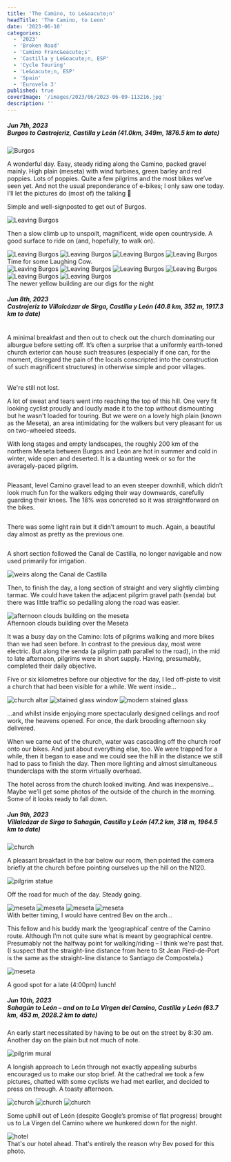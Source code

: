 ```yaml
---
title: 'The Camino, to Le&oacute;n'
headTitle: 'The Camino, to Leon'
date: '2023-06-10'
categories:
  - '2023'
  - 'Broken Road'
  - 'Camino Franc&eacute;s'
  - 'Castilla y Le&oacute;n, ESP'
  - 'Cycle Touring'
  - 'Le&oacute;n, ESP'
  - 'Spain'
  - 'Eurovelo 3'
published: true
coverImage: '/images/2023/06/2023-06-09-113216.jpg'
description: ''
---
```


<script>
    import Img from '$lib/components/Img.svelte' 
    import DayCardHGroup from '$lib/components/DayCardHGroup.svelte' 
    import FormattedDate from '$lib/components/FormattedDate.svelte'
</script>

<section class="card">
  <h5>
    Jun 7th, 2023
    <br /> Burgos to Castrojeriz, Castilla y Le&oacute;n
    (41.0km, 349m, 1876.5 km to date)   
  </h5>
  <p/>
  <img alt="Burgos" src="/images/2023/06/2023-06-07-114358.jpg" />
  <p>A wonderful day. Easy, steady riding along the Camino, packed gravel mainly. High plain (meseta) with wind turbines, green barley and red poppies. Lots of poppies. Quite a few pilgrims and the most bikes we’ve seen yet. And not the usual preponderance of e-bikes; I only saw one today. I’ll let the pictures do (most of) the talking <span class="entity">🙂</span></p>
  <p>Simple and well-signposted to get out of Burgos.</p>
  <img alt="Leaving Burgos" src="/images/2023/06/2023-06-07-113225.jpg" /> 
  <p>Then a slow climb up to unspoilt, magnificent, wide open countryside. A good surface to ride on (and, hopefully, to walk on).</p>
  <img alt="Leaving Burgos" src="/images/2023/06/2023-06-07-131511.jpg" /> 
  <img alt="Leaving Burgos" src="/images/2023/06/2023-06-07-132229.jpg" /> 
  <img alt="Leaving Burgos" src="/images/2023/06/2023-06-07-134721.jpg" />
  <img alt="Leaving Burgos" src="/images/2023/06/2023-06-07-140159.jpg" /> 
  <div class="caption">Time for some Laughing Cow.</div>
  <img alt="Leaving Burgos" src="/images/2023/06/2023-06-07-145335.jpg" />
  <img alt="Leaving Burgos" src="/images/2023/06/2023-06-07-145901.jpg" />
  <img alt="Leaving Burgos" src="/images/2023/06/2023-06-07-161135.jpg" />
  <img alt="Leaving Burgos" src="/images/2023/06/2023-06-07-171003.jpg" />
  <img alt="Leaving Burgos" src="/images/2023/06/2023-06-07-171304.jpg" />
  <img alt="Leaving Burgos" src="/images/2023/06/2023-06-07-172846.jpg" />
  <div class="caption">The newer yellow building are our digs for the night</div>
</section>

<section class="card">
  <h5>
    Jun 8th, 2023
    <br /> Castrojeriz to Villalcázar de Sirga, Castilla y Le&oacute;n
    (40.8 km, 352 m, 1917.3 km to date)   
  </h5>
  <img alt="" src="/images/2023/06/2023-06-08-092019.jpg" />
  <p>A minimal breakfast and then out to check out the church dominating our alburgue before setting off. It’s often a surprise that a uniformly earth-toned church exterior can house such treasures (especially if one can, for the moment, disregard the pain of the locals conscripted into the construction of such magnificent structures) in otherwise simple and poor villages.</p>
  <img alt="" src="/images/2023/06/2023-06-08-092554.jpg" />
  <img alt="" src="/images/2023/06/2023-06-08-092733.jpg" />
  <img alt="" src="/images/2023/06/2023-06-08-093153.jpg" />
  <img alt="" src="/images/2023/06/2023-06-08-101219.jpg" />
  <div class="caption">We're still not lost.</div>
  <img alt="" src="/images/2023/06/2023-06-08-111505.jpg" />
  <p>A lot of sweat and tears went into reaching the top of this hill. One very fit looking cyclist proudly and loudly made it to the top without dismounting but he wasn't loaded for touring. But we were on a lovely high plain (known as the Meseta), an area intimidating for the walkers but very pleasant for us on two-wheeled steeds.</p>
  <p>With long stages and empty landscapes, the roughly 200 km of the northern Meseta between Burgos and Le&oacute;n are hot in summer and cold in winter, wide open and deserted. It is a daunting week or so for the averagely-paced pilgrim.</p>
  <img alt="" src="/images/2023/06/2023-06-08-115005.jpg" />
  <p>Pleasant, level Camino gravel lead to an even steeper downhill, which didn’t look much fun for the walkers edging their way downwards, carefully guarding their knees. The 18% was concreted so it was straightforward on the bikes.</p>
  <img alt="" src="/images/2023/06/2023-06-08-115503.jpg" />
  <p>There was some light rain but it didn’t amount to much. Again, a beautiful day almost as pretty as the previous one.</p>
   <img alt="" src="/images/2023/06/2023-06-08-131349.jpg" />
   <p>A short section followed the Canal de Castilla, no longer navigable and now used primarily for irrigation.</p>
   <img alt="weirs along the Canal de Castilla" src="/images/2023/06/2023-06-08-145211.jpg" />
   <p>Then, to finish the day, a long section of straight and very slightly climbing tarmac. We could have taken the adjacent pilgrim gravel path (senda) but there was little traffic so pedalling along the road was easier.</p>
   <img alt="afternoon clouds building on the meseta" src="/images/2023/06/2023-06-08-162216.jpg" />
   <div class="caption">Afternoon clouds building over the Meseta</div>
   <p>It was a busy day on the Camino: lots of pilgrims walking and more bikes than we had seen before. In contrast to the previous day, most were electric. But along the senda (a pilgrim path parallel to the road), in the mid to late afternoon, pilgrims were in short supply. Having, presumably, completed their daily objective.</p>
   <p>Five or six kilometres before our objective for the day, I led off-piste to visit a church that had been visible for a while. We went inside...</p>
   <img alt="church altar " src="/images/2023/06/2023-06-08-165336.jpg" />
   <img alt="stained glass window " src="/images/2023/06/2023-06-08-165730.jpg" />
   <img alt="modern stained glass " src="/images/2023/06/2023-06-08-165631.jpg" />
   <p>...and whilst inside enjoying more spectacularly designed ceilings and roof work, the heavens opened. For once, the dark brooding afternoon sky delivered.</p>
   <p>When we came out of the church, water was cascading off the church roof onto our bikes. And just about everything else, too. We were trapped for a while, then it began to ease and we could see the hill in the distance we still had to pass to finish the day. Then more lighting and almost simultaneous thunderclaps with the storm virtually overhead.</p>
   <p>The hotel across from the church looked inviting. And was inexpensive… Maybe we’ll get some photos of the outside of the church in the morning. Some of it looks ready to fall down.</p>
</section>

<section class="card">
  <h5>
    Jun 9th, 2023
    <br /> Villalcázar de Sirga to Sahagún, Castilla y Le&oacute;n
    (47.2 km, 318 m, 1964.5 km to date)   
  </h5> 
   <img alt="church" src="/images/2023/06/2023-06-09-100844.jpg" />
   <p>A pleasant breakfast in the bar below our room, then pointed the camera briefly at the church before pointing ourselves up the hill on the N120.</p>
   <img alt="pilgrim statue" src="/images/2023/06/2023-06-09-102102.jpg" />
   <p>Off the road for much of the day. Steady going.</p>
   <img alt="meseta" src="/images/2023/06/2023-06-09-113216.jpg" />
   <img alt="meseta" src="/images/2023/06/2023-06-09-150436.jpg" />
   <img alt="meseta" src="/images/2023/06/2023-06-09-151334.jpg" />
   <img alt="meseta" src="/images/2023/06/2023-06-09-161626.jpg" />
   <div class="caption">With better timing, I would have centred Bev on the arch...</div>
   <p>This fellow and his buddy mark the ‘geographical’ centre of the Camino route. Although I’m not quite sure what is meant by geographical centre. Presumably not the halfway point for walking/riding &ndash; I think we're past that. (I suspect that the straight-line distance from here to St Jean Pied-de-Port is the same as the straight-line distance to Santiago de Compostela.)</p>
   <img alt="meseta" src="/images/2023/06/2023-06-09-161756.jpg" />
   <p>A good spot for a late (4:00pm) lunch!</p>
</section>

<section class="card">
  <h5>
    Jun 10th, 2023
    <br /> Sahagún to León – and on to La Virgen del Camino, Castilla y Le&oacute;n
    (63.7 km, 453 m, 2028.2 km to date)   
  </h5>
  <p>An early start necessitated by having to be out on the street by 8:30 am. Another day on the plain but not much of note.</p>
    <img alt="pilgrim mural" src="/images/2023/06/2023-06-10-132551.jpg" />
    <p>A longish approach to León through not exactly appealing suburbs encouraged us to make our stop brief. At the cathedral we took a few pictures, chatted with some cyclists we had met earlier, and decided to press on through. A toasty afternoon.</p>
    <img alt="church" src="/images/2023/06/2023-06-10-154555.jpg" />
    <img alt="church" src="/images/2023/06/2023-06-10-154616.jpg" />
    <img alt="church" src="/images/2023/06/2023-06-10-160806.jpg" />
    <p>Some uphill out of León (despite Google’s promise of flat progress) brought us to La Virgen del Camino where we hunkered down for the night.</p>
    <div class="w-60"><img alt="hotel" src="/images/2023/06/phone/20230610_1724.jpg" />
    <div class="caption">That's our hotel ahead. That's entirely the reason why Bev posed for this photo.</div></div>
</section>
